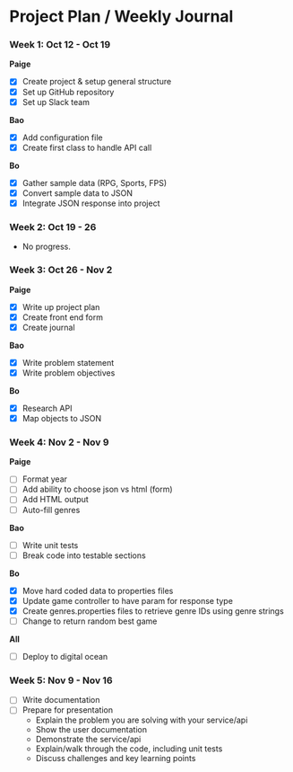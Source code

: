 # Project Plan / Weekly Journal

### Week 1: Oct 12 - Oct 19  
**Paige**    
- [X] Create project & setup general structure  
- [X] Set up GitHub repository  
- [X] Set up Slack team  

**Bao**  
- [X] Add configuration file  
- [X] Create first class to handle API call  

**Bo**  
- [X] Gather sample data (RPG, Sports, FPS)  
- [X] Convert sample data to JSON   
- [X] Integrate JSON response into project  

### Week 2: Oct 19 - 26  
- No progress.  

### Week 3: Oct 26 - Nov 2  
**Paige**    
- [X] Write up project plan  
- [X] Create front end form  
- [x] Create journal  

**Bao**  
- [X] Write problem statement  
- [X] Write problem objectives 

**Bo**  
- [X] Research API  
- [X] Map objects to JSON 

### Week 4: Nov 2 - Nov 9  
**Paige**  
- [ ] Format year
- [ ] Add ability to choose json vs html (form)
- [ ] Add HTML output
- [ ] Auto-fill genres

**Bao**  
- [ ] Write unit tests  
- [ ] Break code into testable sections

**Bo**  
- [X] Move hard coded data to properties files
- [X] Update game controller to have param for response type
- [X] Create genres.properties files to retrieve genre IDs using genre strings
- [ ] Change to return random best game

**All**  
- [ ] Deploy to digital ocean  

### Week 5: Nov 9 - Nov 16  
- [ ] Write documentation  
- [ ] Prepare for presentation  
  * Explain the problem you are solving with your service/api  
  * Show the user documentation  
  * Demonstrate the service/api  
  * Explain/walk through the code, including unit tests  
  * Discuss challenges and key learning points  



